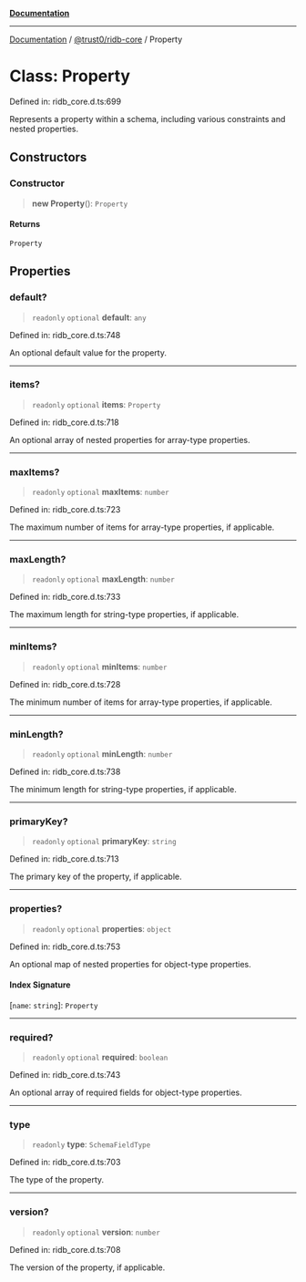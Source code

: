 [**Documentation**](../../../README.md)

***

[Documentation](../../../README.md) / [@trust0/ridb-core](../README.md) / Property

# Class: Property

Defined in: ridb\_core.d.ts:699

Represents a property within a schema, including various constraints and nested properties.

## Constructors

### Constructor

> **new Property**(): `Property`

#### Returns

`Property`

## Properties

### default?

> `readonly` `optional` **default**: `any`

Defined in: ridb\_core.d.ts:748

An optional default value for the property.

***

### items?

> `readonly` `optional` **items**: `Property`

Defined in: ridb\_core.d.ts:718

An optional array of nested properties for array-type properties.

***

### maxItems?

> `readonly` `optional` **maxItems**: `number`

Defined in: ridb\_core.d.ts:723

The maximum number of items for array-type properties, if applicable.

***

### maxLength?

> `readonly` `optional` **maxLength**: `number`

Defined in: ridb\_core.d.ts:733

The maximum length for string-type properties, if applicable.

***

### minItems?

> `readonly` `optional` **minItems**: `number`

Defined in: ridb\_core.d.ts:728

The minimum number of items for array-type properties, if applicable.

***

### minLength?

> `readonly` `optional` **minLength**: `number`

Defined in: ridb\_core.d.ts:738

The minimum length for string-type properties, if applicable.

***

### primaryKey?

> `readonly` `optional` **primaryKey**: `string`

Defined in: ridb\_core.d.ts:713

The primary key of the property, if applicable.

***

### properties?

> `readonly` `optional` **properties**: `object`

Defined in: ridb\_core.d.ts:753

An optional map of nested properties for object-type properties.

#### Index Signature

\[`name`: `string`\]: `Property`

***

### required?

> `readonly` `optional` **required**: `boolean`

Defined in: ridb\_core.d.ts:743

An optional array of required fields for object-type properties.

***

### type

> `readonly` **type**: `SchemaFieldType`

Defined in: ridb\_core.d.ts:703

The type of the property.

***

### version?

> `readonly` `optional` **version**: `number`

Defined in: ridb\_core.d.ts:708

The version of the property, if applicable.
